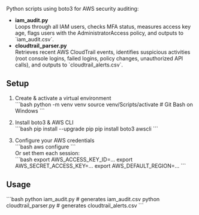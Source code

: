 Python scripts using boto3 for AWS security auditing:

- **iam_audit.py**  
  Loops through all IAM users, checks MFA status, measures access key age, flags users with the AdministratorAccess policy, and outputs to \`iam_audit.csv\`.
- **cloudtrail_parser.py**  
  Retrieves recent AWS CloudTrail events, identifies suspicious activities (root console logins, failed logins, policy changes, unauthorized API calls), and outputs to \`cloudtrail_alerts.csv\`.

## Setup

1. Create & activate a virtual environment  
   \`\`\`bash
   python -m venv venv
   source venv/Scripts/activate    # Git Bash on Windows
   \`\`\`

2. Install boto3 & AWS CLI  
   \`\`\`bash
   pip install --upgrade pip
   pip install boto3 awscli
   \`\`\`

3. Configure your AWS credentials  
   \`\`\`bash
   aws configure
   \`\`\`  
   Or set them each session:  
   \`\`\`bash
   export AWS_ACCESS_KEY_ID=…
   export AWS_SECRET_ACCESS_KEY=…
   export AWS_DEFAULT_REGION=…
   \`\`\`

## Usage

\`\`\`bash
python iam_audit.py           # generates iam_audit.csv
python cloudtrail_parser.py   # generates cloudtrail_alerts.csv
\`\`\`
